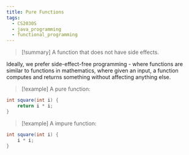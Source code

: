 ```yaml
---
title: Pure Functions
tags:
  - CS2030S
  - java_programming
  - functional_programming
---
```

>[!summary] A function that does not have side effects.

Ideally, we prefer side-effect-free programming - where functions are similar to functions in mathematics, where given an input, a function computes and returns something without affecting anything else.

> [!example] A pure function:
```Java
int square(int i) {
	return i * i;
}
```
> [!example] A impure function:
```Java
int square(int i) {
	i * i;
}
```

